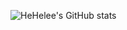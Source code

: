 ![HeHelee's GitHub stats](https://github-readme-stats.vercel.app/api?username=HeHelee&show_icons=true&theme=dark)
